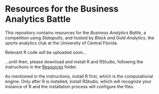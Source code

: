 # Resources for the Business Analytics Battle

This repository contains resources for 
the *Business Analytics Battle*,
a competition using *Statapults*,
and hosted by *Black and Gold Analytics*, 
the sports analytics club at the University of Central Florida.

Relevant R code will be uploaded soon...

...until then, please download and install R
and RStudio, following the instructions in the
[Resources](https://github.com/JoshuaEubanksUCF/Black_and_Gold_Analytics/tree/main/Resources) folder. 

As mentioned in the instructions, 
install R first, which is the computational engine. 
Only after R is installed, 
install RStudio, which will recognize your instance of R
and the installation process will configure the files. 



